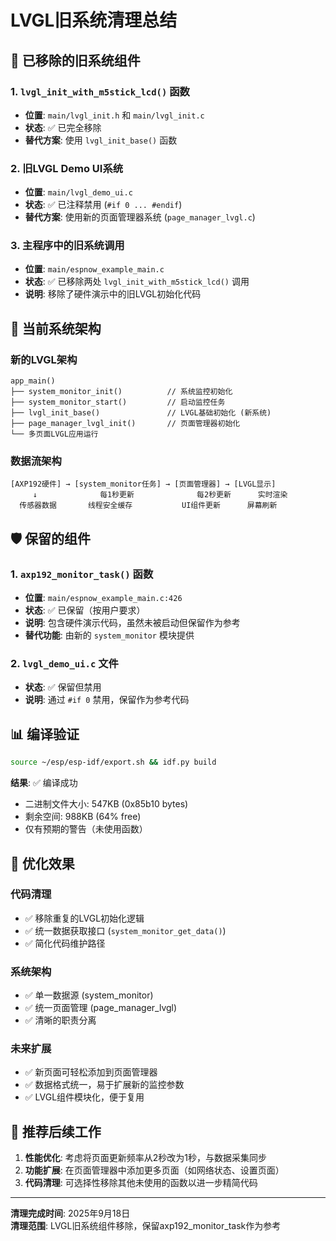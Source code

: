 # LVGL旧系统清理总结

## 🧹 已移除的旧系统组件

### 1. `lvgl_init_with_m5stick_lcd()` 函数
- **位置**: `main/lvgl_init.h` 和 `main/lvgl_init.c`
- **状态**: ✅ 已完全移除
- **替代方案**: 使用 `lvgl_init_base()` 函数

### 2. 旧LVGL Demo UI系统
- **位置**: `main/lvgl_demo_ui.c`
- **状态**: ✅ 已注释禁用 (`#if 0 ... #endif`)
- **替代方案**: 使用新的页面管理器系统 (`page_manager_lvgl.c`)

### 3. 主程序中的旧系统调用
- **位置**: `main/espnow_example_main.c`
- **状态**: ✅ 已移除两处 `lvgl_init_with_m5stick_lcd()` 调用
- **说明**: 移除了硬件演示中的旧LVGL初始化代码

## 🔄 当前系统架构

### 新的LVGL架构
```
app_main()
├── system_monitor_init()          // 系统监控初始化
├── system_monitor_start()         // 启动监控任务
├── lvgl_init_base()               // LVGL基础初始化 (新系统)
├── page_manager_lvgl_init()       // 页面管理器初始化
└── 多页面LVGL应用运行
```

### 数据流架构
```
[AXP192硬件] → [system_monitor任务] → [页面管理器] → [LVGL显示]
     ↓              每1秒更新              每2秒更新      实时渲染
  传感器数据       线程安全缓存           UI组件更新      屏幕刷新
```

## 🛡️ 保留的组件

### 1. `axp192_monitor_task()` 函数
- **位置**: `main/espnow_example_main.c:426`
- **状态**: ✅ 已保留（按用户要求）
- **说明**: 包含硬件演示代码，虽然未被启动但保留作为参考
- **替代功能**: 由新的 `system_monitor` 模块提供

### 2. `lvgl_demo_ui.c` 文件
- **状态**: ✅ 保留但禁用
- **说明**: 通过 `#if 0` 禁用，保留作为参考代码

## 📊 编译验证

```bash
source ~/esp/esp-idf/export.sh && idf.py build
```

**结果**: ✅ 编译成功
- 二进制文件大小: 547KB (0x85b10 bytes)
- 剩余空间: 988KB (64% free)
- 仅有预期的警告（未使用函数）

## 🎯 优化效果

### 代码清理
- ✅ 移除重复的LVGL初始化逻辑
- ✅ 统一数据获取接口 (`system_monitor_get_data()`)
- ✅ 简化代码维护路径

### 系统架构
- ✅ 单一数据源 (system_monitor)
- ✅ 统一页面管理 (page_manager_lvgl)
- ✅ 清晰的职责分离

### 未来扩展
- ✅ 新页面可轻松添加到页面管理器
- ✅ 数据格式统一，易于扩展新的监控参数
- ✅ LVGL组件模块化，便于复用

## 🔧 推荐后续工作

1. **性能优化**: 考虑将页面更新频率从2秒改为1秒，与数据采集同步
2. **功能扩展**: 在页面管理器中添加更多页面（如网络状态、设置页面）
3. **代码清理**: 可选择性移除其他未使用的函数以进一步精简代码

---
**清理完成时间**: 2025年9月18日  
**清理范围**: LVGL旧系统组件移除，保留axp192_monitor_task作为参考
